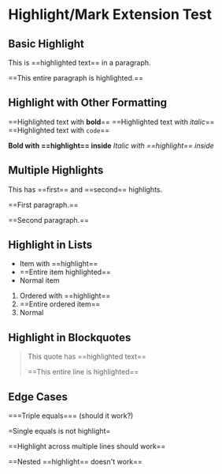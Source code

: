 # Highlight/Mark Extension Test

## Basic Highlight

This is ==highlighted text== in a paragraph.

==This entire paragraph is highlighted.==

## Highlight with Other Formatting

==Highlighted text with **bold**==
==Highlighted text with *italic*==
==Highlighted text with `code`==

**Bold with ==highlight== inside**
*Italic with ==highlight== inside*

## Multiple Highlights

This has ==first== and ==second== highlights.

==First paragraph.==

==Second paragraph.==

## Highlight in Lists

- Item with ==highlight==
- ==Entire item highlighted==
- Normal item

1. Ordered with ==highlight==
2. ==Entire ordered item==
3. Normal

## Highlight in Blockquotes

> This quote has ==highlighted text==
>
> ==This entire line is highlighted==

## Edge Cases

===Triple equals=== (should it work?)

=Single equals is not highlight=

==Highlight across
multiple lines should work==

==Nested ==highlight== doesn't work==

